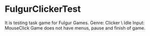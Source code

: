 # FulgurClickerTest

It is testing task game for Fulgur Games.
Genre: Clicker \ Idle
Input: MouseClick
Game does not have menus, pause and finish of game.
